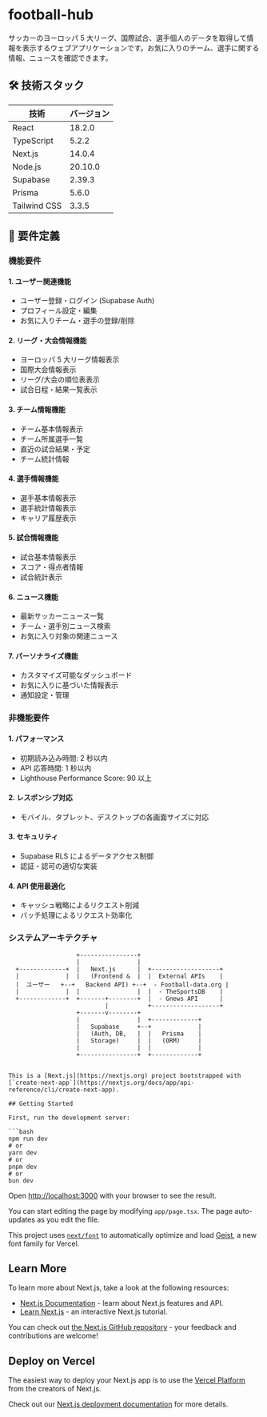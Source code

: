 # football-hub

サッカーのヨーロッパ 5 大リーグ、国際試合、選手個人のデータを取得して情報を表示するウェブアプリケーションです。お気に入りのチーム、選手に関する情報、ニュースを確認できます。

## 🛠 技術スタック

| 技術         | バージョン |
| ------------ | ---------- |
| React        | 18.2.0     |
| TypeScript   | 5.2.2      |
| Next.js      | 14.0.4     |
| Node.js      | 20.10.0    |
| Supabase     | 2.39.3     |
| Prisma       | 5.6.0      |
| Tailwind CSS | 3.3.5      |


## 📝 要件定義

### 機能要件

#### 1. ユーザー関連機能

- ユーザー登録・ログイン (Supabase Auth)
- プロフィール設定・編集
- お気に入りチーム・選手の登録/削除

#### 2. リーグ・大会情報機能

- ヨーロッパ 5 大リーグ情報表示
- 国際大会情報表示
- リーグ/大会の順位表表示
- 試合日程・結果一覧表示

#### 3. チーム情報機能

- チーム基本情報表示
- チーム所属選手一覧
- 直近の試合結果・予定
- チーム統計情報

#### 4. 選手情報機能

- 選手基本情報表示
- 選手統計情報表示
- キャリア履歴表示

#### 5. 試合情報機能

- 試合基本情報表示
- スコア・得点者情報
- 試合統計表示

#### 6. ニュース機能

- 最新サッカーニュース一覧
- チーム・選手別ニュース検索
- お気に入り対象の関連ニュース

#### 7. パーソナライズ機能

- カスタマイズ可能なダッシュボード
- お気に入りに基づいた情報表示
- 通知設定・管理

### 非機能要件

#### 1. パフォーマンス

- 初期読み込み時間: 2 秒以内
- API 応答時間: 1 秒以内
- Lighthouse Performance Score: 90 以上

#### 2. レスポンシブ対応

- モバイル、タブレット、デスクトップの各画面サイズに対応

#### 3. セキュリティ

- Supabase RLS によるデータアクセス制御
- 認証・認可の適切な実装

#### 4. API 使用最適化

- キャッシュ戦略によるリクエスト削減
- バッチ処理によるリクエスト効率化

### システムアーキテクチャ

````ascii
                   +----------------+
                   |                |
  +-------------+  |   Next.js      |  +-------------------+
  |             |  |   (Frontend &  |  |  External APIs    |
  |  ユーザー   +--+   Backend API) +--+  - Football-data.org |
  |             |  |                |  |  - TheSportsDB    |
  +-------------+  +-------+--------+  |  - Gnews API      |
                           |           +-------------------+
                   +-------v--------+
                   |                |  +-------------+
                   |   Supabase     +--+             |
                   |   (Auth, DB,   |  |   Prisma    |
                   |   Storage)     |  |   (ORM)     |
                   |                |  |             |
                   +----------------+  +-------------+


This is a [Next.js](https://nextjs.org) project bootstrapped with [`create-next-app`](https://nextjs.org/docs/app/api-reference/cli/create-next-app).

## Getting Started

First, run the development server:

```bash
npm run dev
# or
yarn dev
# or
pnpm dev
# or
bun dev
````

Open [http://localhost:3000](http://localhost:3000) with your browser to see the result.

You can start editing the page by modifying `app/page.tsx`. The page auto-updates as you edit the file.

This project uses [`next/font`](https://nextjs.org/docs/app/building-your-application/optimizing/fonts) to automatically optimize and load [Geist](https://vercel.com/font), a new font family for Vercel.

## Learn More

To learn more about Next.js, take a look at the following resources:

- [Next.js Documentation](https://nextjs.org/docs) - learn about Next.js features and API.
- [Learn Next.js](https://nextjs.org/learn) - an interactive Next.js tutorial.

You can check out [the Next.js GitHub repository](https://github.com/vercel/next.js) - your feedback and contributions are welcome!

## Deploy on Vercel

The easiest way to deploy your Next.js app is to use the [Vercel Platform](https://vercel.com/new?utm_medium=default-template&filter=next.js&utm_source=create-next-app&utm_campaign=create-next-app-readme) from the creators of Next.js.

Check out our [Next.js deployment documentation](https://nextjs.org/docs/app/building-your-application/deploying) for more details.
